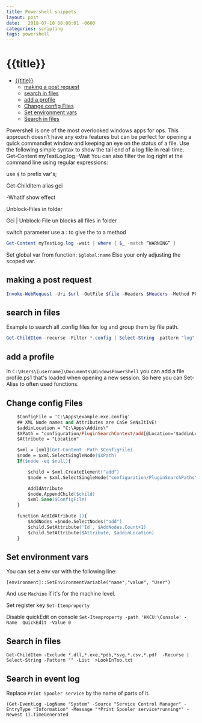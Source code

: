 ```yaml
---
title: Powershell snippets
layout: post
date:   2018-07-10 08:00:01 -0600
categories: scripting
tags: powershell
---
```

# {{title}}

- [{{title}}](#title)
  - [making a post request](#making-a-post-request)
  - [search in files](#search-in-files)
  - [add a profile](#add-a-profile)
  - [Change config Files](#change-config-files)
  - [Set environment vars](#set-environment-vars)
  - [Search in files](#search-in-files-1)

Powershell is one of the most overlooked windows apps for ops. This approach doesn’t have any extra features but can be perfect for opening a quick commandlet window and keeping an eye on the status of a file.
Use the following simple syntax to show the tail end of a log file in real-time.
Get-Content myTestLog.log –Wait
You can also filter the log right at the command line using regular expressions:

use `$` to prefix var's;

Get-ChildItem alias gci

-WhatIf show effect

Unblock-Files in folder 

Gci | Unblock-File un blocks all files in folder

switch parameter use a : to give the to a method

```powershell
Get-Content myTestLog.log -wait | where { $_ -match “WARNING” }
```

Set global var from function:
`$global:name`
Else your only adjusting the scoped var.

## making a post request

```powershell
Invoke-WebRequest -Uri $url -OutFile $file -Headers $Headers -Method POST -Body $body 
```

## search in files

Example to search all .config files for log and group them by file path.

```powershell
Get-ChildItem -recurse -Filter *.config | Select-String -pattern "log" | group path | select Path
```

## add a profile

In `C:\Users\[username]\Documents\WindowsPowerShell` you can add a file profile.ps1 that's loaded when opening a new session.
So here you can Set-Alias to often used functions.

## Change config Files

```ps
    $ConfigFile = 'C:\Apps\example.exe.config'
    ## XML Node names and Attributes are CaSe SeNsItIvE!
    $addinLocation = "C:\Apps\Addins\"
    $XPath = "configuration/PluginSearchContext/add[@Location='$addinLocation']"
    $Attribute = "Location"

    $xml = [xml](Get-Content -Path $ConfigFile)
    $node = $xml.SelectSingleNode($XPath)
    If($node -eq $null){

        $child = $xml.CreateElement("add")
        $node = $xml.SelectSingleNode("configuration/PluginSearchPaths")

        AddIdAtribute
        $node.AppendChild($child)
        $xml.Save($ConfigFile)
    }

    function AddIdAtribute (){
        $AddNodes =$node.SelectNodes("add")
        $child.SetAttribute('Id', $AddNodes.Count+1)
        $child.SetAttribute($Attribute, $addinLocation)
    }
```

## Set environment vars

You can set a env var with the following line:

`[environment]::SetEnvironmentVariable("name","value", "User")`

And use `Machine` if it's for the machine level.

Set register key `Set-Itemproperty`

Disable quickEdit on console `Set-Itemproperty -path 'HKCU:\Console' -Name  QuickEdit -Value 0`

## Search in files


`Get-ChildItem -Exclude *.dll,*.exe,*pdb,*svg,*.csv,*.pdf  -Recurse | Select-String -Pattern "" -List  >LookInToo.txt`

## Search in event log

Replace `Print Spooler service` by the name of parts of it.

```
(Get-EventLog -LogName "System" -Source "Service Control Manager" -EntryType "Information" -Message "*Print Spooler service*running*" -Newest 1).TimeGenerated
```
